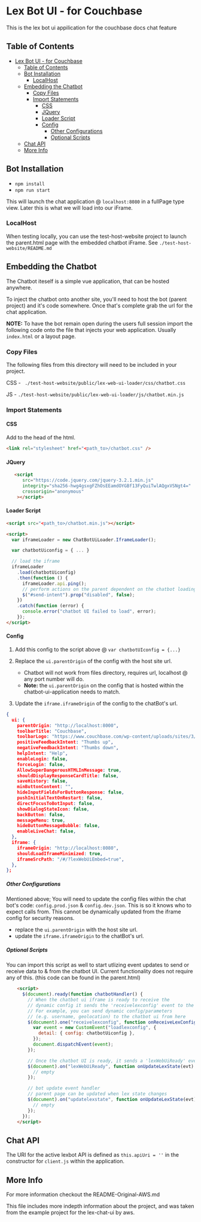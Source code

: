 # Lex Bot UI - for Couchbase

This is the lex bot ui appilication for the couchbase docs chat feature

## Table of Contents

- [Lex Bot UI - for Couchbase](#lex-bot-ui---for-couchbase)
  - [Table of Contents](#table-of-contents)
  - [Bot Installation](#bot-installation)
    - [LocalHost](#localhost)
  - [Embedding the Chatbot](#embedding-the-chatbot)
    - [Copy Files](#copy-files)
    - [Import Statements](#import-statements)
      - [CSS](#css)
      - [JQuery](#jquery)
      - [Loader Script](#loader-script)
      - [Config](#config)
        - [Other Configurations](#other-configurations)
        - [Optional Scripts](#optional-scripts)
  - [Chat API](#chat-api)
  - [More Info](#more-info)

## Bot Installation
- `npm install`
- `npm run start`

This will launch the chat application @ `localhost:8080` in a fullPage type view. Later this is what we will load into our iFrame.

### LocalHost
  When testing locally, you can use the test-host-website project to launch the parent.html page with the embedded chatbot iFrame. See `./test-host-website/README.md`

## Embedding the Chatbot

The Chatbot iteself is a simple vue application, that can be hosted anywhere.

To inject the chatbot onto another site, you'll need to host the bot (parent project) and it's code somewhere.
Once that's complete grab the url for the chat application. 

**NOTE:** To have the bot remain open during the users full session import the following code onto the file that injects your web application. Usually `index.html` or a layout page.

### Copy Files
The following files from this directory will need to be included in your project.

CSS - ` ./test-host-website/public/lex-web-ui-loader/css/chatbot.css`

JS - `./test-host-website/public/lex-web-ui-loader/js/chatbot.min.js`

### Import Statements

#### CSS 

Add to the head of the html.

```html
<link rel="stylesheet" href="<path_to>/chatbot.css" />
```

#### JQuery

```html
   <script
      src="https://code.jquery.com/jquery-3.2.1.min.js"
      integrity="sha256-hwg4gsxgFZhOsEEamdOYGBf13FyQuiTwlAQgxVSNgt4="
      crossorigin="anonymous"
    ></script>
```

#### Loader Script

```html
<script src="<path_to>/chatbot.min.js"></script>

<script>
  var iframeLoader = new ChatBotUiLoader.IframeLoader();

  var chatbotUiconfig = { ... }

  // load the iframe
  iframeLoader
    .load(chatbotUiconfig)
    .then(function () {
      iframeLoader.api.ping();
      // perform actions on the parent dependent on the chatbot loading.
      $("#send-intent").prop("disabled", false);
    })
    .catch(function (error) {
      console.error("chatbot UI failed to load", error);
    });
</script>
```

#### Config 

1. Add this config to the script above @ `var chatbotUIconfig = {...}`

2. Replace the `ui.parentOrigin` of the config with the host site url.
   - Chatbot will not work from files directory, requires url, localhost @ any port number will do.
   - **Note:** the `ui.parentOrigin` on the config that is hosted within the chatbot-ui-application needs to match.
3. Update the `iframe.iframeOrigin` of the config to the chatBot's url.

```json
{
  ui: {
    parentOrigin: "http://localhost:8000",
    toolbarTitle: "Couchbase",
    toolbarLogo: "https://www.couchbase.com/wp-content/uploads/sites/3/2023/10/SDKs_Ottoman.svg",
    positiveFeedbackIntent: "Thumbs up",
    negativeFeedbackIntent: "Thumbs down",
    helpIntent: "Help",
    enableLogin: false,
    forceLogin: false,
    AllowSuperDangerousHTMLInMessage: true,
    shouldDisplayResponseCardTitle: false,
    saveHistory: false,
    minButtonContent: "",
    hideInputFieldsForButtonResponse: false,
    pushInitialTextOnRestart: false,
    directFocusToBotInput: false,
    showDialogStateIcon: false,
    backButton: false,
    messageMenu: true,
    hideButtonMessageBubble: false,
    enableLiveChat: false,
  },
  iframe: {
    iframeOrigin: "http://localhost:8080",
    shouldLoadIframeMinimized: true,
    iframeSrcPath: "/#/?lexWebUiEmbed=true",
  },
};
```

##### Other Configurations

Mentioned above; You will need to update the config files within the chat bot's code: `config.prod.json` & `config.dev.json`. This is so it knows who to expect calls from. This cannot be dynamically updated from the iframe config for security reasons.

- replace the `ui.parentOrigin` with the host site url.
- update the `iframe.iframeOrigin` to the chatBot's url.

#####  Optional Scripts


You can import this script as well to start utlizing event updates to send or receive data to & from the chatbot UI. Current functionality does not require any of this. (this code can be found in the parent.html)

```html
    <script>
      $(document).ready(function chatbotHandler() {
        // When the chatbot ui iframe is ready to receive the
        // dynamic config it sends the 'receivelexconfig' event to the parent
        // For example, you can send dynamic config/parameters
        // (e.g. username, geolocation) to the chatbot ui from here
        $(document).one("receivelexconfig", function onReceiveLexConfig() {
          var event = new CustomEvent("loadlexconfig", {
            detail: { config: chatbotUiconfig },
          });
          document.dispatchEvent(event);
        });

        // Once the chatbot UI is ready, it sends a 'lexWebUiReady' event
        $(document).on("lexWebUiReady", function onUpdateLexState(evt) {
          // empty
        });

        // bot update event handler
        // parent page can be updated when lex state changes
        $(document).on("updatelexstate", function onUpdateLexState(evt) {
          // empty
        });
      });
    </script>
```

## Chat API
 The URI for the active lexbot API is defined as `this.apiUri = ''` in the constructor for `client.js` within the application.

## More Info
  For more information checkout the README-Original-AWS.md
  
  This file includes more indepth information about the project, and was taken from the example project for the lex-chat-ui by aws.